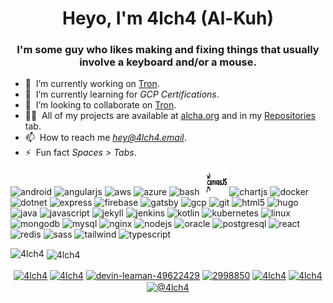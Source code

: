 <h1 align="center">Heyo, I'm 4lch4 (Al-Kuh)</h1>
<h3 align="center">I'm some guy who likes making and fixing things that usually involve a keyboard and/or a mouse.</h3>

<!-- <p align="left"> <img src="https://komarev.com/ghpvc/?username=4lch4" alt="4lch4" /> </p> -->

<ul>
  <li>🔭&nbsp;&nbsp;I’m currently working on <a href="https://github.com/4lch4/Tron">Tron</a>.</li>
  <li>🌱&nbsp;&nbsp;I’m currently learning for <em>GCP Certifications</em>.</li>
  <li>👯&nbsp;&nbsp;I’m looking to collaborate on <a href="https://github.com/4lch4/Tron">Tron</a>.</li>
  <li>👨‍💻&nbsp;&nbsp;All of my projects are available at <a href="https://alcha.org">alcha.org</a> and in my <a href="https://github.com/4lch4?tab=repositories">Repositories</a> tab.</li>
  <li>📫&nbsp;&nbsp;How to reach me <em><a href="mailto:hey@4lch4.email">hey@4lch4.email</a></em>.</li>
  <li>⚡&nbsp;&nbsp;Fun fact <em>Spaces > Tabs</em>.</li>
</ul>

<p align="left"><img src="https://raw.githubusercontent.com/4lch4/Shared-Icons/main/svgs/android/android-original.svg" alt="android" width="40" height="40" /> <img src="https://raw.githubusercontent.com/4lch4/Shared-Icons/main/svgs/angularjs/angularjs-original.svg" alt="angularjs" width="40" height="40" /> <img src="https://raw.githubusercontent.com/4lch4/Shared-Icons/main/svgs/amazonwebservices/amazonwebservices-original-wordmark.svg" alt="aws" width="40" height="40" /> <img src="https://www.vectorlogo.zone/logos/microsoft_azure/microsoft_azure-icon.svg" alt="azure" width="40" height="40" /> <img src="https://www.vectorlogo.zone/logos/gnu_bash/gnu_bash-icon.svg" alt="bash" width="40" height="40" /> <img src="https://raw.githubusercontent.com/Hardik0307/Hardik0307/master/assets/canvasjs-charts.svg" alt="canvasjs" width="40" height="40" /> <img src="https://www.chartjs.org/media/logo-title.svg" alt="chartjs" width="40" height="40" /> <img src="https://raw.githubusercontent.com/4lch4/Shared-Icons/main/svgs/docker/docker-original-wordmark.svg" alt="docker" width="40" height="40" /> <img src="https://raw.githubusercontent.com/4lch4/Shared-Icons/main/svgs/dot-net/dot-net-original-wordmark.svg" alt="dotnet" width="40" height="40" /> <img src="https://raw.githubusercontent.com/4lch4/Shared-Icons/main/svgs/express/express-original-wordmark.svg" alt="express" width="40" height="40" /> <img src="https://www.vectorlogo.zone/logos/firebase/firebase-icon.svg" alt="firebase" width="40" height="40" /> <img src="https://www.vectorlogo.zone/logos/gatsbyjs/gatsbyjs-icon.svg" alt="gatsby" width="40" height="40" /> <img src="https://www.vectorlogo.zone/logos/google_cloud/google_cloud-icon.svg" alt="gcp" width="40" height="40" /> <img src="https://www.vectorlogo.zone/logos/git-scm/git-scm-icon.svg" alt="git" width="40" height="40" /> <img src="https://raw.githubusercontent.com/4lch4/Shared-Icons/main/svgs/html5/html5-original-wordmark.svg" alt="html5" width="40" height="40" /> <img src="https://api.iconify.design/logos-hugo.svg" alt="hugo" width="40" height="40" /> <img src="https://raw.githubusercontent.com/4lch4/Shared-Icons/main/svgs/java/java-original-wordmark.svg" alt="java" width="40" height="40" /> <img src="https://raw.githubusercontent.com/4lch4/Shared-Icons/main/svgs/javascript/javascript-original.svg" alt="javascript" width="40" height="40" /> <img src="https://www.vectorlogo.zone/logos/jekyllrb/jekyllrb-icon.svg" alt="jekyll" width="40" height="40" /> <img src="https://www.vectorlogo.zone/logos/jenkins/jenkins-icon.svg" alt="jenkins" width="40" height="40" /> <img src="https://www.vectorlogo.zone/logos/kotlinlang/kotlinlang-icon.svg" alt="kotlin" width="40" height="40" /> <img src="https://www.vectorlogo.zone/logos/kubernetes/kubernetes-icon.svg" alt="kubernetes" width="40" height="40" /> <img src="https://raw.githubusercontent.com/4lch4/Shared-Icons/main/svgs/linux/linux-original.svg" alt="linux" width="40" height="40" /> <img src="https://raw.githubusercontent.com/4lch4/Shared-Icons/main/svgs/mongodb/mongodb-original-wordmark.svg" alt="mongodb" width="40" height="40" /> <img src="https://raw.githubusercontent.com/4lch4/Shared-Icons/main/svgs/mysql/mysql-original-wordmark.svg" alt="mysql" width="40" height="40" /> <img src="https://raw.githubusercontent.com/4lch4/Shared-Icons/main/svgs/nginx/nginx-original.svg" alt="nginx" width="40" height="40" /> <img src="https://raw.githubusercontent.com/4lch4/Shared-Icons/main/svgs/nodejs/nodejs-original-wordmark.svg" alt="nodejs" width="40" height="40" /> <img src="https://raw.githubusercontent.com/4lch4/Shared-Icons/main/svgs/oracle/oracle-original.svg" alt="oracle" width="40" height="40" /> <img src="https://raw.githubusercontent.com/4lch4/Shared-Icons/main/svgs/postgresql/postgresql-original-wordmark.svg" alt="postgresql" width="40" height="40" /> <img src="https://raw.githubusercontent.com/4lch4/Shared-Icons/main/svgs/react/react-original-wordmark.svg" alt="react" width="40" height="40" /> <img src="https://raw.githubusercontent.com/4lch4/Shared-Icons/main/svgs/redis/redis-original-wordmark.svg" alt="redis" width="40" height="40" /> <img src="https://raw.githubusercontent.com/4lch4/Shared-Icons/main/svgs/sass/sass-original.svg" alt="sass" width="40" height="40" /> <img src="https://www.vectorlogo.zone/logos/tailwindcss/tailwindcss-icon.svg" alt="tailwind" width="40" height="40" /> <img src="https://raw.githubusercontent.com/4lch4/Shared-Icons/main/svgs/typescript/typescript-original.svg" alt="typescript" width="40" height="40" /></p>

<p>
  <img
    align="left"
    src="https://github-readme-stats.vercel.app/api/top-langs/?username=4lch4&layout=compact&hide=html"
    alt="4lch4"
  />
</p>

<p>
  &nbsp;<img
    align="center"
    src="https://github-readme-stats.vercel.app/api?username=4lch4&show_icons=true"
    alt="4lch4"
  />
</p>

<p align="center">
  <a href="https://dev.to/4lch4" target="blank"
    ><img
      align="center"
      src="https://cdn.jsdelivr.net/npm/simple-icons@3.0.1/icons/dev-dot-to.svg"
      alt="4lch4"
      height="30"
      width="30"
  /></a>
  <a href="https://twitter.com/4lch4" target="blank"
    ><img
      align="center"
      src="https://cdn.jsdelivr.net/npm/simple-icons@3.0.1/icons/twitter.svg"
      alt="4lch4"
      height="30"
      width="30"
  /></a>
  <a href="https://linkedin.com/in/devin-leaman-49622429" target="blank"
    ><img
      align="center"
      src="https://cdn.jsdelivr.net/npm/simple-icons@3.0.1/icons/linkedin.svg"
      alt="devin-leaman-49622429"
      height="30"
      width="30"
  /></a>
  <a href="https://stackoverflow.com/users/2998850" target="blank"
    ><img
      align="center"
      src="https://cdn.jsdelivr.net/npm/simple-icons@3.0.1/icons/stackoverflow.svg"
      alt="2998850"
      height="30"
      width="30"
  /></a>
  <a href="https://fb.com/4lch4" target="blank"
    ><img
      align="center"
      src="https://cdn.jsdelivr.net/npm/simple-icons@3.0.1/icons/facebook.svg"
      alt="4lch4"
      height="30"
      width="30"
  /></a>
  <a href="https://instagram.com/4lch4" target="blank"
    ><img
      align="center"
      src="https://cdn.jsdelivr.net/npm/simple-icons@3.0.1/icons/instagram.svg"
      alt="4lch4"
      height="30"
      width="30"
  /></a>
  <a href="https://medium.com/@4lch4" target="blank"
    ><img
      align="center"
      src="https://cdn.jsdelivr.net/npm/simple-icons@3.0.1/icons/medium.svg"
      alt="@4lch4"
      height="30"
      width="30"
  /></a>
</p>


